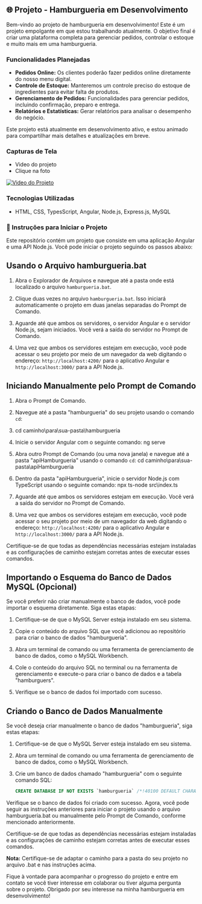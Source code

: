 ## 🌐 Projeto - Hamburgueria em Desenvolvimento

Bem-vindo ao projeto de hamburgueria em desenvolvimento! Este é um projeto empolgante em que estou trabalhando atualmente. O objetivo final é criar uma plataforma completa para gerenciar pedidos, controlar o estoque e muito mais em uma hamburgueria.

### Funcionalidades Planejadas

- **Pedidos Online:** Os clientes poderão fazer pedidos online diretamente do nosso menu digital.
- **Controle de Estoque:** Manteremos um controle preciso do estoque de ingredientes para evitar falta de produtos.
- **Gerenciamento de Pedidos:** Funcionalidades para gerenciar pedidos, incluindo confirmação, preparo e entrega.
- **Relatórios e Estatísticas:** Gerar relatórios para analisar o desempenho do negócio.

Este projeto está atualmente em desenvolvimento ativo, e estou animado para compartilhar mais detalhes e atualizações em breve.

### Capturas de Tela 

- Video do projeto
- Clique na foto

[![Video do Projeto](https://i9.ytimg.com/vi_webp/qcAsVagnH5A/mqdefault.webp?v=6512e1fb&sqp=CIjDy6gG&rs=AOn4CLDBo6e7noidpO5ZtjfvapahYhhVmA)](https://www.youtube.com/watch?v=qcAsVagnH5A)






### Tecnologias Utilizadas

- HTML, CSS, TypesScript, Angular, Node.js, Express.js, MySQL

### 🚀 Instruções para Iniciar o Projeto

Este repositório contém um projeto que consiste em uma aplicação Angular e uma API Node.js. Você pode iniciar o projeto seguindo os passos abaixo:

## Usando o Arquivo hamburgueria.bat

1. Abra o Explorador de Arquivos e navegue até a pasta onde está localizado o arquivo `hamburgueria.bat`.

2. Clique duas vezes no arquivo `hamburgueria.bat`. Isso iniciará automaticamente o projeto em duas janelas separadas do Prompt de Comando.

3. Aguarde até que ambos os servidores, o servidor Angular e o servidor Node.js, sejam iniciados. Você verá a saída do servidor no Prompt de Comando.

4. Uma vez que ambos os servidores estejam em execução, você pode acessar o seu projeto por meio de um navegador da web digitando o endereço: `http://localhost:4200/` para o aplicativo Angular e `http://localhost:3000/` para a API Node.js.

## Iniciando Manualmente pelo Prompt de Comando

1. Abra o Prompt de Comando.

2. Navegue até a pasta "hamburgueria" do seu projeto usando o comando `cd`:
3. cd caminho\para\sua-pasta\hamburgueria

4. Inicie o servidor Angular com o seguinte comando:
ng serve

5. Abra outro Prompt de Comando (ou uma nova janela) e navegue até a pasta "apiHamburgueria" usando o comando `cd`:
cd caminho\para\sua-pasta\apiHamburgueria

6. Dentro da pasta "apiHamburgueria", inicie o servidor Node.js com TypeScript usando o seguinte comando:
npx ts-node src\index.ts

7. Aguarde até que ambos os servidores estejam em execução. Você verá a saída do servidor no Prompt de Comando.

8. Uma vez que ambos os servidores estejam em execução, você pode acessar o seu projeto por meio de um navegador da web digitando o endereço: `http://localhost:4200/` para o aplicativo Angular e `http://localhost:3000/` para a API Node.js.

Certifique-se de que todas as dependências necessárias estejam instaladas e as configurações de caminho estejam corretas antes de executar esses comandos.

## Importando o Esquema do Banco de Dados MySQL (Opcional)

Se você preferir não criar manualmente o banco de dados, você pode importar o esquema diretamente. Siga estas etapas:

1. Certifique-se de que o MySQL Server esteja instalado em seu sistema.

2. Copie o conteúdo do arquivo SQL que você adicionou ao repositório para criar o banco de dados "hamburgueria".

3. Abra um terminal de comando ou uma ferramenta de gerenciamento de banco de dados, como o MySQL Workbench.

4. Cole o conteúdo do arquivo SQL no terminal ou na ferramenta de gerenciamento e execute-o para criar o banco de dados e a tabela "hamburguers".

5. Verifique se o banco de dados foi importado com sucesso.

## Criando o Banco de Dados Manualmente

Se você deseja criar manualmente o banco de dados "hamburgueria", siga estas etapas:

1. Certifique-se de que o MySQL Server esteja instalado em seu sistema.

2. Abra um terminal de comando ou uma ferramenta de gerenciamento de banco de dados, como o MySQL Workbench.

3. Crie um banco de dados chamado "hamburgueria" com o seguinte comando SQL:

   ```sql
   CREATE DATABASE IF NOT EXISTS `hamburgueria` /*!40100 DEFAULT CHARACTER SET utf8mb4 COLLATE utf8mb4_0900_ai_ci */ /*!80016 DEFAULT ENCRYPTION='N' */;
Verifique se o banco de dados foi criado com sucesso.
Agora, você pode seguir as instruções anteriores para iniciar o projeto usando o arquivo hamburgueria.bat ou manualmente pelo Prompt de Comando, conforme mencionado anteriormente.

Certifique-se de que todas as dependências necessárias estejam instaladas e as configurações de caminho estejam corretas antes de executar esses comandos.

**Nota:** Certifique-se de adaptar o caminho para a pasta do seu projeto no arquivo .bat e nas instruções acima.


Fique à vontade para acompanhar o progresso do projeto e entre em contato se você tiver interesse em colaborar ou tiver alguma pergunta sobre o projeto. Obrigado por seu interesse na minha hamburgueria em desenvolvimento!
